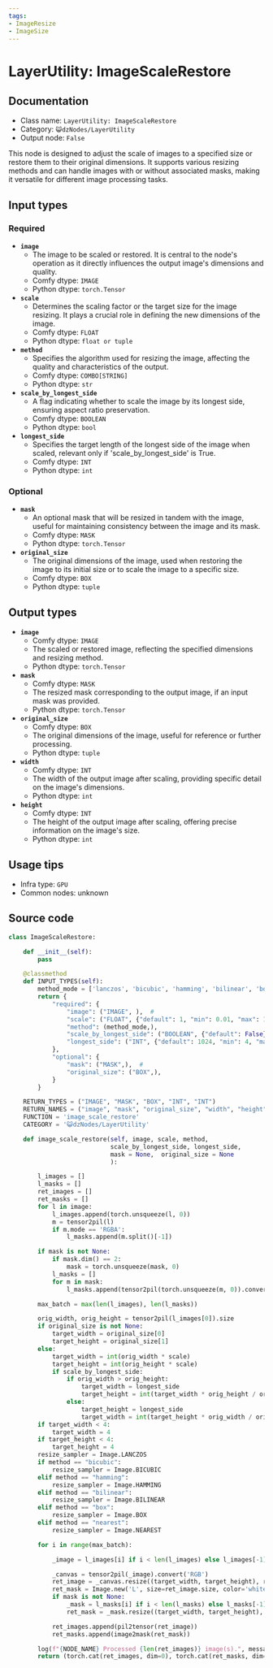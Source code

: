 ```yaml
---
tags:
- ImageResize
- ImageSize
---
```


# LayerUtility: ImageScaleRestore
## Documentation
- Class name: `LayerUtility: ImageScaleRestore`
- Category: `😺dzNodes/LayerUtility`
- Output node: `False`

This node is designed to adjust the scale of images to a specified size or restore them to their original dimensions. It supports various resizing methods and can handle images with or without associated masks, making it versatile for different image processing tasks.
## Input types
### Required
- **`image`**
    - The image to be scaled or restored. It is central to the node's operation as it directly influences the output image's dimensions and quality.
    - Comfy dtype: `IMAGE`
    - Python dtype: `torch.Tensor`
- **`scale`**
    - Determines the scaling factor or the target size for the image resizing. It plays a crucial role in defining the new dimensions of the image.
    - Comfy dtype: `FLOAT`
    - Python dtype: `float or tuple`
- **`method`**
    - Specifies the algorithm used for resizing the image, affecting the quality and characteristics of the output.
    - Comfy dtype: `COMBO[STRING]`
    - Python dtype: `str`
- **`scale_by_longest_side`**
    - A flag indicating whether to scale the image by its longest side, ensuring aspect ratio preservation.
    - Comfy dtype: `BOOLEAN`
    - Python dtype: `bool`
- **`longest_side`**
    - Specifies the target length of the longest side of the image when scaled, relevant only if 'scale_by_longest_side' is True.
    - Comfy dtype: `INT`
    - Python dtype: `int`
### Optional
- **`mask`**
    - An optional mask that will be resized in tandem with the image, useful for maintaining consistency between the image and its mask.
    - Comfy dtype: `MASK`
    - Python dtype: `torch.Tensor`
- **`original_size`**
    - The original dimensions of the image, used when restoring the image to its initial size or to scale the image to a specific size.
    - Comfy dtype: `BOX`
    - Python dtype: `tuple`
## Output types
- **`image`**
    - Comfy dtype: `IMAGE`
    - The scaled or restored image, reflecting the specified dimensions and resizing method.
    - Python dtype: `torch.Tensor`
- **`mask`**
    - Comfy dtype: `MASK`
    - The resized mask corresponding to the output image, if an input mask was provided.
    - Python dtype: `torch.Tensor`
- **`original_size`**
    - Comfy dtype: `BOX`
    - The original dimensions of the image, useful for reference or further processing.
    - Python dtype: `tuple`
- **`width`**
    - Comfy dtype: `INT`
    - The width of the output image after scaling, providing specific detail on the image's dimensions.
    - Python dtype: `int`
- **`height`**
    - Comfy dtype: `INT`
    - The height of the output image after scaling, offering precise information on the image's size.
    - Python dtype: `int`
## Usage tips
- Infra type: `GPU`
- Common nodes: unknown


## Source code
```python
class ImageScaleRestore:

    def __init__(self):
        pass

    @classmethod
    def INPUT_TYPES(self):
        method_mode = ['lanczos', 'bicubic', 'hamming', 'bilinear', 'box', 'nearest']
        return {
            "required": {
                "image": ("IMAGE", ),  #
                "scale": ("FLOAT", {"default": 1, "min": 0.01, "max": 100, "step": 0.01}),
                "method": (method_mode,),
                "scale_by_longest_side": ("BOOLEAN", {"default": False}),  # 是否按长边缩放
                "longest_side": ("INT", {"default": 1024, "min": 4, "max": 999999, "step": 1}),
            },
            "optional": {
                "mask": ("MASK",),  #
                "original_size": ("BOX",),
            }
        }

    RETURN_TYPES = ("IMAGE", "MASK", "BOX", "INT", "INT")
    RETURN_NAMES = ("image", "mask", "original_size", "width", "height",)
    FUNCTION = 'image_scale_restore'
    CATEGORY = '😺dzNodes/LayerUtility'

    def image_scale_restore(self, image, scale, method,
                            scale_by_longest_side, longest_side,
                            mask = None,  original_size = None
                            ):

        l_images = []
        l_masks = []
        ret_images = []
        ret_masks = []
        for l in image:
            l_images.append(torch.unsqueeze(l, 0))
            m = tensor2pil(l)
            if m.mode == 'RGBA':
                l_masks.append(m.split()[-1])

        if mask is not None:
            if mask.dim() == 2:
                mask = torch.unsqueeze(mask, 0)
            l_masks = []
            for m in mask:
                l_masks.append(tensor2pil(torch.unsqueeze(m, 0)).convert('L'))

        max_batch = max(len(l_images), len(l_masks))

        orig_width, orig_height = tensor2pil(l_images[0]).size
        if original_size is not None:
            target_width = original_size[0]
            target_height = original_size[1]
        else:
            target_width = int(orig_width * scale)
            target_height = int(orig_height * scale)
            if scale_by_longest_side:
                if orig_width > orig_height:
                    target_width = longest_side
                    target_height = int(target_width * orig_height / orig_width)
                else:
                    target_height = longest_side
                    target_width = int(target_height * orig_width / orig_height)
        if target_width < 4:
            target_width = 4
        if target_height < 4:
            target_height = 4
        resize_sampler = Image.LANCZOS
        if method == "bicubic":
            resize_sampler = Image.BICUBIC
        elif method == "hamming":
            resize_sampler = Image.HAMMING
        elif method == "bilinear":
            resize_sampler = Image.BILINEAR
        elif method == "box":
            resize_sampler = Image.BOX
        elif method == "nearest":
            resize_sampler = Image.NEAREST

        for i in range(max_batch):

            _image = l_images[i] if i < len(l_images) else l_images[-1]

            _canvas = tensor2pil(_image).convert('RGB')
            ret_image = _canvas.resize((target_width, target_height), resize_sampler)
            ret_mask = Image.new('L', size=ret_image.size, color='white')
            if mask is not None:
                _mask = l_masks[i] if i < len(l_masks) else l_masks[-1]
                ret_mask = _mask.resize((target_width, target_height), resize_sampler)

            ret_images.append(pil2tensor(ret_image))
            ret_masks.append(image2mask(ret_mask))

        log(f"{NODE_NAME} Processed {len(ret_images)} image(s).", message_type='finish')
        return (torch.cat(ret_images, dim=0), torch.cat(ret_masks, dim=0), [orig_width, orig_height], target_width, target_height,)

```
